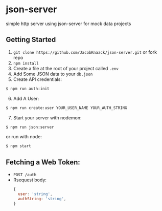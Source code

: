 # json-server
simple http server using json-server for mock data projects

## Getting Started
1) `git clone https://github.com/JacobKnaack/json-server.git` or fork repo
2) `npm install`
3) Create a file at the root of your project called `.env`
4) Add Some JSON data to your `db.json`
5) Create API credentials:
```bash
$ npm run auth:init
```
6) Add A User:
```bash
$ npm run create:user YOUR_USER_NAME YOUR_AUTH_STRING
```
7) Start your server with nodemon: 
```bash
$ npm run json:server
```
or run with node:
```bash
$ npm start
```

## Fetching a Web Token:
- `POST /auth`
- Rsequest body:
  ```js
  {
    user: 'string',
    authString: 'string',
  }
  ```

